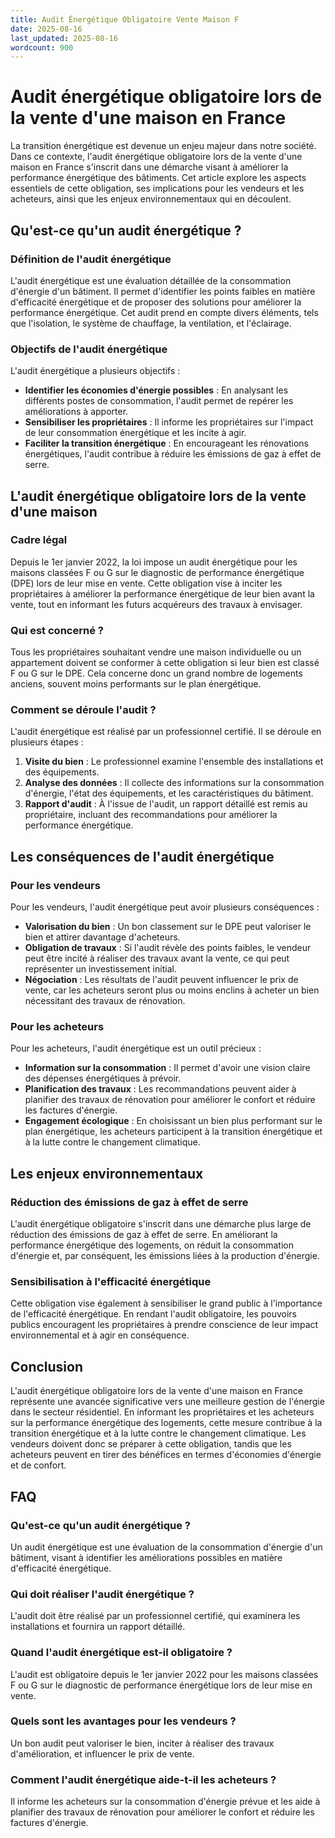 ```yaml
---
title: Audit Énergétique Obligatoire Vente Maison F
date: 2025-08-16
last_updated: 2025-08-16
wordcount: 900
---
```


# Audit énergétique obligatoire lors de la vente d'une maison en France

La transition énergétique est devenue un enjeu majeur dans notre société. Dans ce contexte, l'audit énergétique obligatoire lors de la vente d'une maison en France s'inscrit dans une démarche visant à améliorer la performance énergétique des bâtiments. Cet article explore les aspects essentiels de cette obligation, ses implications pour les vendeurs et les acheteurs, ainsi que les enjeux environnementaux qui en découlent.

## Qu'est-ce qu'un audit énergétique ?

### Définition de l'audit énergétique

L'audit énergétique est une évaluation détaillée de la consommation d'énergie d'un bâtiment. Il permet d'identifier les points faibles en matière d'efficacité énergétique et de proposer des solutions pour améliorer la performance énergétique. Cet audit prend en compte divers éléments, tels que l'isolation, le système de chauffage, la ventilation, et l'éclairage.

### Objectifs de l'audit énergétique

L'audit énergétique a plusieurs objectifs :
- **Identifier les économies d'énergie possibles** : En analysant les différents postes de consommation, l'audit permet de repérer les améliorations à apporter.
- **Sensibiliser les propriétaires** : Il informe les propriétaires sur l'impact de leur consommation énergétique et les incite à agir.
- **Faciliter la transition énergétique** : En encourageant les rénovations énergétiques, l'audit contribue à réduire les émissions de gaz à effet de serre.

## L'audit énergétique obligatoire lors de la vente d'une maison

### Cadre légal

Depuis le 1er janvier 2022, la loi impose un audit énergétique pour les maisons classées F ou G sur le diagnostic de performance énergétique (DPE) lors de leur mise en vente. Cette obligation vise à inciter les propriétaires à améliorer la performance énergétique de leur bien avant la vente, tout en informant les futurs acquéreurs des travaux à envisager.

### Qui est concerné ?

Tous les propriétaires souhaitant vendre une maison individuelle ou un appartement doivent se conformer à cette obligation si leur bien est classé F ou G sur le DPE. Cela concerne donc un grand nombre de logements anciens, souvent moins performants sur le plan énergétique.

### Comment se déroule l'audit ?

L'audit énergétique est réalisé par un professionnel certifié. Il se déroule en plusieurs étapes :
1. **Visite du bien** : Le professionnel examine l'ensemble des installations et des équipements.
2. **Analyse des données** : Il collecte des informations sur la consommation d'énergie, l'état des équipements, et les caractéristiques du bâtiment.
3. **Rapport d'audit** : À l'issue de l'audit, un rapport détaillé est remis au propriétaire, incluant des recommandations pour améliorer la performance énergétique.

## Les conséquences de l'audit énergétique

### Pour les vendeurs

Pour les vendeurs, l'audit énergétique peut avoir plusieurs conséquences :
- **Valorisation du bien** : Un bon classement sur le DPE peut valoriser le bien et attirer davantage d'acheteurs.
- **Obligation de travaux** : Si l'audit révèle des points faibles, le vendeur peut être incité à réaliser des travaux avant la vente, ce qui peut représenter un investissement initial.
- **Négociation** : Les résultats de l'audit peuvent influencer le prix de vente, car les acheteurs seront plus ou moins enclins à acheter un bien nécessitant des travaux de rénovation.

### Pour les acheteurs

Pour les acheteurs, l'audit énergétique est un outil précieux :
- **Information sur la consommation** : Il permet d'avoir une vision claire des dépenses énergétiques à prévoir.
- **Planification des travaux** : Les recommandations peuvent aider à planifier des travaux de rénovation pour améliorer le confort et réduire les factures d'énergie.
- **Engagement écologique** : En choisissant un bien plus performant sur le plan énergétique, les acheteurs participent à la transition énergétique et à la lutte contre le changement climatique.

## Les enjeux environnementaux

### Réduction des émissions de gaz à effet de serre

L'audit énergétique obligatoire s'inscrit dans une démarche plus large de réduction des émissions de gaz à effet de serre. En améliorant la performance énergétique des logements, on réduit la consommation d'énergie et, par conséquent, les émissions liées à la production d'énergie.

### Sensibilisation à l'efficacité énergétique

Cette obligation vise également à sensibiliser le grand public à l'importance de l'efficacité énergétique. En rendant l'audit obligatoire, les pouvoirs publics encouragent les propriétaires à prendre conscience de leur impact environnemental et à agir en conséquence.

## Conclusion

L'audit énergétique obligatoire lors de la vente d'une maison en France représente une avancée significative vers une meilleure gestion de l'énergie dans le secteur résidentiel. En informant les propriétaires et les acheteurs sur la performance énergétique des logements, cette mesure contribue à la transition énergétique et à la lutte contre le changement climatique. Les vendeurs doivent donc se préparer à cette obligation, tandis que les acheteurs peuvent en tirer des bénéfices en termes d'économies d'énergie et de confort.

## FAQ

### Qu'est-ce qu'un audit énergétique ?

Un audit énergétique est une évaluation de la consommation d'énergie d'un bâtiment, visant à identifier les améliorations possibles en matière d'efficacité énergétique.

### Qui doit réaliser l'audit énergétique ?

L'audit doit être réalisé par un professionnel certifié, qui examinera les installations et fournira un rapport détaillé.

### Quand l'audit énergétique est-il obligatoire ?

L'audit est obligatoire depuis le 1er janvier 2022 pour les maisons classées F ou G sur le diagnostic de performance énergétique lors de leur mise en vente.

### Quels sont les avantages pour les vendeurs ?

Un bon audit peut valoriser le bien, inciter à réaliser des travaux d'amélioration, et influencer le prix de vente.

### Comment l'audit énergétique aide-t-il les acheteurs ?

Il informe les acheteurs sur la consommation d'énergie prévue et les aide à planifier des travaux de rénovation pour améliorer le confort et réduire les factures d'énergie.